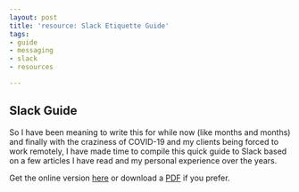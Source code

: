 ```yaml
---
layout: post
title: 'resource: Slack Etiquette Guide'
tags:
- guide
- messaging
- slack
- resources

---
```

## Slack Guide

So I have been meaning to write this for while now (like months and months) and finally with the craziness of COVID-19 and my clients being forced to work remotely, I have made time to compile this quick guide to Slack based on a few articles I have read and my personal experience over the years.

Get the online version [here](https://www.notion.so/softwarecrafts/Slack-Team-Messaging-Etiquette-Guide-1388f9992a3f43ffb86f9853f498d01b "Slack Guide") or download a [PDF](https://app.forestry.io/sites/d48i-jj1izxjfa/body-media//uploads/2020/03/26/Slack_Guide.pdf "Slack Guide.pdf") if you prefer.